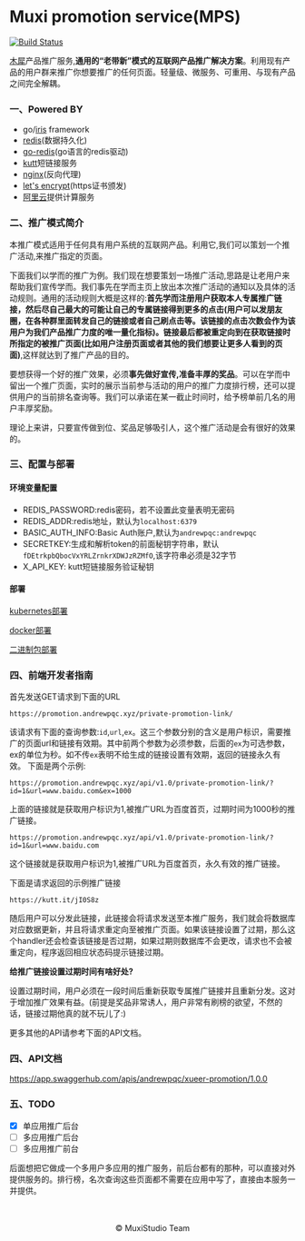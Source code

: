 # Muxi promotion service(MPS)
[![Build Status](https://travis-ci.org/Andrewpqc/muxi-promotion-service.svg?branch=master)](https://travis-ci.org/Andrewpqc/muxi-promotion-service)

[木犀](http://www.muxixyz.com)产品推广服务,**通用的“老带新”模式的互联网产品推广解决方案**。利用现有产品的用户群来推广你想要推广的任何页面。轻量级、微服务、可重用、与现有产品之间完全解耦。

### 一、Powered BY
- go/[iris](https://github.com/kataras/iris) framework
- [redis](https://redis.io/)(数据持久化)
- [go-redis](https://github.com/go-redis/redis)(go语言的redis驱动)
- [kutt](https://kutt.it)短链接服务
- [nginx](http://nginx.org/)(反向代理)
- [let's encrypt](https://letsencrypt.org/)(https证书颁发)
- [阿里云](https://cn.aliyun.com/?utm_content=se_980105&gclid=Cj0KCQjw9LPYBRDSARIsAHL7J5l2CnX6oYbFSvzhFnnsZOrEoaPWnfB8Nc1m_hH7y35-NUypq847NxAaArl8EALw_wcB)提供计算服务

### 二、推广模式简介
本推广模式适用于任何具有用户系统的互联网产品。利用它,我们可以策划一个推广活动,来推广指定的页面。

下面我们以学而的推广为例。我们现在想要策划一场推广活动,思路是让老用户来帮助我们宣传学而。我们事先在学而主页上放出本次推广活动的通知以及具体的活动规则。通用的活动规则大概是这样的:**首先学而注册用户获取本人专属推广链接，然后尽自己最大的可能让自己的专属链接得到更多的点击(用户可以发朋友圈，在各种群里面转发自己的链接或者自己刷点击等。该链接的点击次数会作为该用户为我们产品推广力度的唯一量化指标)。链接最后都被重定向到在获取链接时所指定的被推广页面(比如用户注册页面或者其他的我们想要让更多人看到的页面)**,这样就达到了推广产品的目的。

要想获得一个好的推广效果，必须**事先做好宣传,准备丰厚的奖品**。可以在学而中留出一个推广页面，实时的展示当前参与活动的用户的推广力度排行榜，还可以提供用户的当前排名查询等。我们可以承诺在某一截止时间时，给予榜单前几名的用户丰厚奖励。

理论上来讲，只要宣传做到位、奖品足够吸引人，这个推广活动是会有很好的效果的。

### 三、配置与部署
#### 环境变量配置
- REDIS_PASSWORD:redis密码，若不设置此变量表明无密码
- REDIS_ADDR:redis地址，默认为`localhost:6379`
- BASIC_AUTH_INFO:Basic Auth账户,默认为`andrewpqc:andrewpqc`
- SECRETKEY:生成和解析token的前面秘钥字符串，默认`fDEtrkpbQbocVxYRLZrnkrXDWJzRZMfO`,该字符串必须是32字节
- X_API_KEY: kutt短链接服务验证秘钥

#### 部署
[kubernetes部署](https://github.com/Andrewpqc/xueer-promotion-service/blob/develop/deploy/k8s/README.md)

[docker部署](https://github.com/Andrewpqc/xueer-promotion-service/blob/develop/deploy/docker/README.md)

[二进制包部署](https://github.com/Andrewpqc/xueer-promotion-service/blob/develop/deploy/binary/README.md)

### 四、前端开发者指南
首先发送GET请求到下面的URL
```
https://promotion.andrewpqc.xyz/private-promotion-link/
```
该请求有下面的查询参数:`id`,`url`,`ex`。这三个参数分别的含义是用户标识，需要推广的页面url和链接有效期。其中前两个参数为必须参数，后面的`ex`为可选参数，ex的单位为秒。如不传`ex`表明不给生成的链接设置有效期，返回的链接永久有效。
下面是两个示例:
```
https://promotion.andrewpqc.xyz/api/v1.0/private-promotion-link/?id=1&url=www.baidu.com&ex=1000
```
上面的链接就是获取用户标识为1,被推广URL为百度首页，过期时间为1000秒的推广链接。
```
https://promotion.andrewpqc.xyz/api/v1.0/private-promotion-link/?id=1&url=www.baidu.com
```
这个链接就是获取用户标识为1,被推广URL为百度首页，永久有效的推广链接。

下面是请求返回的示例推广链接
```
https://kutt.it/jI0S8z
```
随后用户可以分发此链接，此链接会将请求发送至本推广服务，我们就会将数据库对应数据更新，并且将请求重定向至被推广页面。如果该链接设置了过期，那么这个handler还会检查该链接是否过期，如果过期则数据库不会更改，请求也不会被重定向，程序返回相应状态码提示链接过期。

**给推广链接设置过期时间有啥好处?**

设置过期时间，用户必须在一段时间后重新获取专属推广链接并且重新分发。这对于增加推广效果有益。(前提是奖品非常诱人，用户非常有刷榜的欲望，不然的话，链接过期他真的就不玩儿了:)

更多其他的API请参考下面的API文档。

### 四、API文档
https://app.swaggerhub.com/apis/andrewpqc/xueer-promotion/1.0.0

### 五、TODO

- [x] 单应用推广后台
- [ ] 多应用推广后台
- [ ] 多应用推广前台

后面想把它做成一个多用户多应用的推广服务，前后台都有的那种，可以直接对外提供服务的。排行榜，名次查询这些页面都不需要在应用中写了，直接由本服务一并提供。

<br>
<br>
<center>&copy; MuxiStudio Team</center>